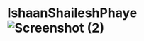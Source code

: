 # IshaanShaileshPhaye![Screenshot (2)](https://user-images.githubusercontent.com/104259803/165236763-71351ad0-fb11-4e9e-8e4e-178bb966add0.png)

